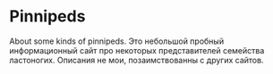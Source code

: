 # Pinnipeds
About some kinds of pinnipeds.
Это небольшой пробный информационный сайт про некоторых представителей семейства ластоногих. Описания не мои, позаимствованны с других сайтов.

